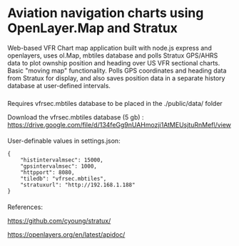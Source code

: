 # Aviation navigation charts using OpenLayer.Map and Stratux
Web-based VFR Chart map application built with node.js express and openlayers, uses ol.Map, mbtiles database and polls Stratux GPS/AHRS data to plot ownship position and heading over US VFR sectional charts.  Basic "moving map" functionality. Polls GPS coordinates and heading data from Stratux for display, and also saves position data in a separate history database at user-defined intervals.   

###
Requires vfrsec.mbtiles database to be placed in the ./public/data/ folder

Download the vfrsec.mbtiles database (5 gb) : https://drive.google.com/file/d/134feGg9nUAHmozji1AtMEUsjtuRnMefl/view

####
User-definable values in settings.json:
```
{
    "histintervalmsec": 15000,
    "gpsintervalmsec": 1000,
    "httpport": 8080,
    "tiledb": "vfrsec.mbtiles",
    "stratuxurl": "http://192.168.1.188"
}
```
####
References:

https://github.com/cyoung/stratux/ 

https://openlayers.org/en/latest/apidoc/ 
